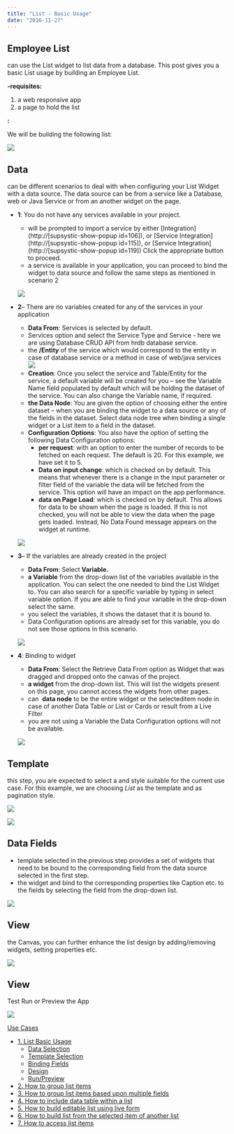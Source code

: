 ```yaml
---
title: "List - Basic Usage"
date: "2016-11-27"
---
```


## Employee List

can use the List widget to list data from a database. This post gives you a basic List usage by building an Employee List.

**\-requisites:**

1. a web responsive app
2. a page to hold the list

**:**

We will be building the following list:

[![](../assets/list_basic_run.png)](../assets/list_basic_run.png)

## Data

can be different scenarios to deal with when configuring your List Widget with a data source. The data source can be from a service like a Database, web or Java Service or from an another widget on the page.

- **1**: You do not have any services available in your project.
    
    - will be prompted to import a service by either [Integration](http://[supsystic-show-popup id=106]), or [Service Integration](http://[supsystic-show-popup id=115]), or [Service Integration](http://[supsystic-show-popup id=119]) Click the appropriate button to proceed.
    - a service is available in your application, you can proceed to bind the widget to data source and follow the same steps as mentioned in scenario 2
    
    [![](../assets/list_basic_data1.png)](../assets/list_basic_data1.png)
- **2**– There are no variables created for any of the services in your application
    
    - **Data From**: Services is selected by default.
    - Services option and select the Service Type and Service - here we are using Database CRUD API from hrdb database service.
    - the **/Entity** of the service which would correspond to the entity in case of database service or a method in case of web/java services [![](../assets/list_basic_data2_1.png)](../assets/list_basic_data2_1.png)
    - **Creation**: Once you select the service and Table/Entity for the service, a default variable will be created for you – see the Variable Name field populated by default which will be holding the dataset of the service. You can also change the Variable name, if required.
    - **the Data Node**: You are given the option of choosing either the entire dataset – when you are binding the widget to a data source or any of the fields in the dataset. Select data node tree when binding a single widget or a List item to a field in the dataset.
    - **Configuration Options**: You also have the option of setting the following Data Configuration options:
        - **per request**: with an option to enter the number of records to be fetched on each request. The default is 20. For this example, we have set it to 5.
        - **Data on input change**: which is checked on by default. This means that whenever there is a change in the input parameter or filter field of the variable the data will be fetched from the service. This option will have an impact on the app performance.
        - **data on Page Load**: which is checked on by default. This allows for data to be shown when the page is loaded. If this is not checked, you will not be able to view the data when the page gets loaded. Instead, No Data Found message appears on the widget at runtime.
    
    [![](../assets/list_basic_data2_2.png)](../assets/list_basic_data2_2.png)
- **3**– If the variables are already created in the project
    
    - **Data From**: Select **Variable.**
    - **a Variable** from the drop-down list of the variables available in the application. You can select the one needed to bind the List Widget to. You can also search for a specific variable by typing in select variable option. If you are able to find your variable in the drop-down select the same.
    - you select the variables, it shows the dataset that it is bound to.
    - Data Configuration options are already set for this variable, you do not see those options in this scenario.
    
    [![](../assets/list_basic_data3_2.png)](../assets/list_basic_data3_2.png)
- **4**: Binding to widget
    
    - **Data From**: Select the Retrieve Data From option as Widget that was dragged and dropped onto the canvas of the project.
    - **a widget** from the drop-down list. This will list the widgets present on this page, you cannot access the widgets from other pages.
    - can  **data node** to be the entire widget or the selecteditem node in case of another Data Table or List or Cards or result from a Live Filter
    - you are not using a Variable the Data Configuration options will not be available.
    
    [![](../assets/list_basic_data4_1.png)](../assets/list_basic_data4_1.png)

## Template

this step, you are expected to select a and style suitable for the current use case. For this example, we are choosing _List_ as the template and as pagination style.

[![](../assets/ll_template.png)](../assets/ll_template.png)

[![](../assets/ll_pagin.png)](../assets/ll_pagin.png)

## Data Fields

- template selected in the previous step provides a set of widgets that need to be bound to the corresponding field from the data source selected in the first step.
- the widget and bind to the corresponding properties like Caption etc. to the fields by selecting the field from the drop-down list.

[![](../assets/ll_fields.png)](../assets/ll_fields.png)

## View

the Canvas, you can further enhance the list design by adding/removing widgets, setting properties etc.

[![](../assets/list_basic_design.png)](../assets/list_basic_design.png)

## View

Test Run or Preview the App

[![](../assets/list_basic_run.png)](../assets/list_basic_run.png)

[Use Cases](/learn/app-development/widgets/datalive/list/list-use-cases/)

- [1\. List Basic Usage](/learn/app-development/widgets/datalive/list/list-basic-usage/)
    - [Data Selection](#data-selection)
    - [Template Selection](#template-selection)
    - [Binding Fields](#binding-fields)
    - [Design](#design)
    - [Run/Preview](#run)
- [2\. How to group list items](/learn/how-tos/list-grouped/)
- [3\. How to group list items based upon multiple fields](/learn/how-tos/list-multi-grouped/)
- [4\. How to include data table within a list](/learn/how-tos/list-data-table/)
- [5\. How to build editable list using live form](/learn/how-tos/building-editable-list/)
- [6\. How to build list from the selected item of another list](/learn/how-tos/building-cascading-lists/)
- [7\. How to access list items](/learn/how-tos/list-item-access/)
